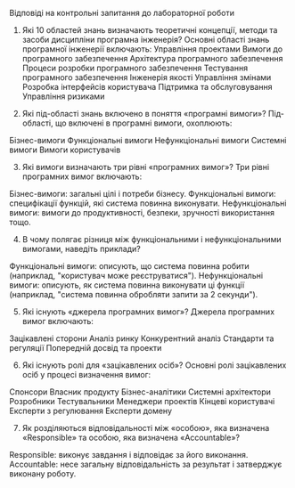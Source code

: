 Відповіді на контрольні запитання до лабораторної роботи 
1) Які 10 областей знань визначають теоретичні концепції, методи та засоби дисципліни програмна інженерія?
Основні області знань програмної інженерії включають:
Управління проектами 
Вимоги до програмного забезпечення 
Архітектура програмного забезпечення 
Процеси розробки програмного забезпечення 
Тестування програмного забезпечення
Інженерія якості
Управління змінами
Розробка інтерфейсів користувача
Підтримка та обслуговування
Управління ризиками

3) Які під-області знань включено в поняття «програмні вимоги»?
Під-області, що включені в програмні вимоги, охоплюють:

Бізнес-вимоги
Функціональні вимоги
Нефункціональні вимоги
Системні вимоги
Вимоги користувачів

3) Які вимоги визначають три рівні «програмних вимог»?
Три рівні програмних вимог включають:

Бізнес-вимоги: загальні цілі і потреби бізнесу.
Функціональні вимоги: специфікації функцій, які система повинна виконувати.
Нефункціональні вимоги: вимоги до продуктивності, безпеки, зручності використання тощо.

4) В чому полягає різниця між функціональними і нефункціональними вимогами, наведіть приклади?

Функціональні вимоги: описують, що система повинна робити (наприклад, "користувач може реєструватися").
Нефункціональні вимоги: описують, як система повинна виконувати ці функції (наприклад, "система повинна обробляти запити за 2 секунди").

5) Які існують «джерела програмних вимог»?
Джерела програмних вимог включають:

Зацікавлені сторони
Аналіз ринку
Конкурентний аналіз
Стандарти та регуляції
Попередній досвід та проекти

6) Які існують ролі для «зацікавлених осіб»?
Основні ролі зацікавлених осіб у процесі визначення вимог:

Спонсори
Власник продукту
Бізнес-аналітики
Системні архітектори
Розробники
Тестувальники
Менеджери проектів
Кінцеві користувачі
Експерти з регулювання
Експерти домену

7) Як розділяються відповідальності між «особою», яка визначена «Responsible» та особою, яка визначена «Accountable»?

Responsible: виконує завдання і відповідає за його виконання.
Accountable: несе загальну відповідальність за результат і затверджує виконану роботу.
